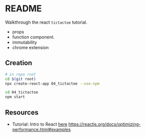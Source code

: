 # README

Walkthrough the react `tictactoe` tutorial.  

* props
* function component.
* immutability
* chrome extension

## Creation

```sh
# in repo root
cd $(git root)
npx create-react-app 04_tictactoe --use-npm

cd 04_tictactoe 
npm start
```

## Resources

* Tutorial: Intro to React [here](https://reactjs.org/tutorial/tutorial.html)
https://reactjs.org/docs/optimizing-performance.html#examples